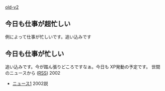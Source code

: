 [old-v2](ig020927-orig.html)

## 今日も仕事が超忙しい

例によって仕事が忙しいです。追い込みです

## 今日も仕事が忙しい

追い込みです。今が踏ん張りどころですなぁ。今日も XP発動の予定です。
世間のニュースから ([RSS](ig020927-news.xml)) 2002
* [ニュース1](URI1)  2002説